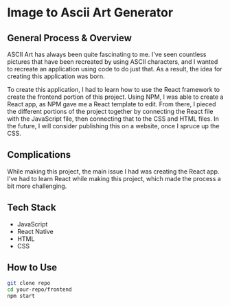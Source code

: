 # Image to Ascii Art Generator

## General Process & Overview

<p>ASCII Art has always been quite fascinating to me. I've seen countless pictures that have been recreated by using ASCII characters, and I wanted to recreate an application using code to do just that. As a result, the idea for creating this application was born.</p>

<p>To create this application, I had to learn how to use the React framework to create the frontend portion of this project. Using NPM, I was able to create a React app, as NPM gave me a React template to edit. From there, I pieced the different portions of the project together by connecting the React file with the JavaScript file, then connecting that to the CSS and HTML files. In the future, I will consider publishing this on a website, once I spruce up the CSS. </p>

## Complications

<p>While making this project, the main issue I had was creating the React app. I've had to learn React while making this project, which made the process a bit more challenging. </p>

## Tech Stack

- JavaScript
- React Native
- HTML
- CSS

## How to Use

```bash
git clone repo
cd your-repo/frontend
npm start 

